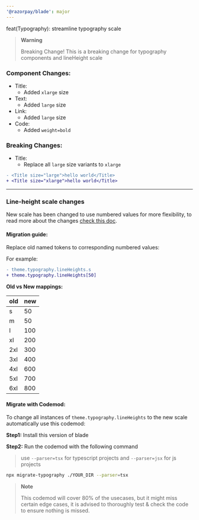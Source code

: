 ```yaml
---
'@razorpay/blade': major
---
```


feat(Typography): streamline typography scale

> **Warning**
>
> Breaking Change!
> This is a breaking change for typography components and lineHeight scale

### Component Changes:

- Title:
  - Added `xlarge` size
- Text:
  - Added `large` size
- Link:
  - Added `large` size
- Code:
  - Added `weight=bold`

### Breaking Changes:

- Title:
  - Replace all `large` size variants to `xlarge`

```diff
- <Title size="large">hello world</Title>
+ <Title size="xlarge">hello world</Title>
```

---

### Line-height scale changes

New scale has been changed to use numbered values for more flexibility, to read more about the changes [check this doc](https://docs.google.com/document/d/16j8dIKuQF9GjDgkhkZwnokVGNeoK7R-7zzIXHCgvveA/edit).

#### **Migration guide:**

Replace old named tokens to corresponding numbered values:

For example:

```diff
- theme.typography.lineHeights.s
+ theme.typography.lineHeights[50]
```

**Old vs New mappings:**

| old | new |
| --- | --- |
| s   | 50  |
| m   | 50  |
| l   | 100 |
| xl  | 200 |
| 2xl | 300 |
| 3xl | 400 |
| 4xl | 600 |
| 5xl | 700 |
| 6xl | 800 |


#### **Migrate with Codemod:**

To change all instances of `theme.typography.lineHeights` to the new scale automatically use this codemod:

**Step1:** Install this version of blade

**Step2:** Run the codemod with the following command

> use `--parser=tsx` for typescript projects and `--parser=jsx` for js projects

```sh
npx migrate-typography ./YOUR_DIR --parser=tsx
````

> **Note**
>
> This codemod will cover 80% of the usecases, but it might miss certain edge cases, it is advised to thoroughly test & check the code to ensure nothing is missed.
